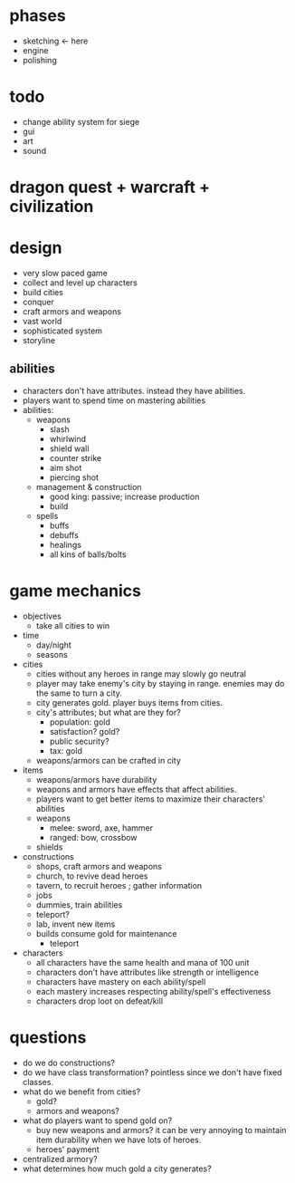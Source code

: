 # phases
* sketching <- here
* engine
* polishing

# todo
* change ability system for siege
* gui
* art
* sound

# dragon quest + warcraft + civilization

# design
* very slow paced game
* collect and level up characters
* build cities
* conquer
* craft armors and weapons
* vast world
* sophisticated system
* storyline

## abilities
* characters don't have attributes. instead they have abilities.
* players want to spend time on mastering abilities
* abilities:
  * weapons
    * slash
    * whirlwind
    * shield wall
    * counter strike
    * aim shot
    * piercing shot
  * management & construction
    * good king: passive; increase production
    * build
  * spells
    * buffs
    * debuffs
    * healings
    * all kins of balls/bolts

# game mechanics
* objectives
  * take all cities to win
* time
  * day/night
  * seasons
* cities
  * cities without any heroes in range may slowly go neutral
  * player may take enemy's city by staying in range. enemies may do the same to turn a city.
  * city generates gold. player buys items from cities.
  * city's attributes; but what are they for?
    * population: gold
    * satisfaction? gold?
    * public security?
    * tax: gold
  * weapons/armors can be crafted in city 
* items
  * weapons/armors have durability
  * weapons and armors have effects that affect abilities.
  * players want to get better items to maximize their characters' abilities
  * weapons
    * melee: sword, axe, hammer
    * ranged: bow, crossbow
  * shields
* constructions
  * shops, craft armors and weapons
  * church, to revive dead heroes
  * tavern, to recruit heroes ; gather information
  * jobs
  * dummies, train abilities
  * teleport?
  * lab, invent new items
  * builds consume gold for maintenance
    * teleport
* characters
  * all characters have the same health and mana of 100 unit
  * characters don't have attributes like strength or intelligence
  * characters have mastery on each ability/spell
  * each mastery increases respecting ability/spell's effectiveness
  * characters drop loot on defeat/kill
  

# questions
* do we do constructions?
* do we have class transformation? pointless since we don't have fixed classes.
* what do we benefit from cities?
  * gold?
  * armors and weapons?
* what do players want to spend gold on?
  * buy new weapons and armors? it can be very annoying to maintain item durability when we have lots of heroes.
  * heroes' payment
* centralized armory?
* what determines how much gold a city generates?
